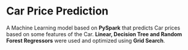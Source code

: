 # Car Price Prediction
A Machine Learning model based on **PySpark** that predicts Car prices based on some features of the Car. **Linear, Decision Tree and Random Forest Regressors** were used and optimized using **Grid Search**.
